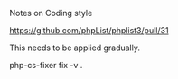 


Notes on Coding style

https://github.com/phpList/phplist3/pull/31

This needs to be applied gradually.

php-cs-fixer fix -v .
